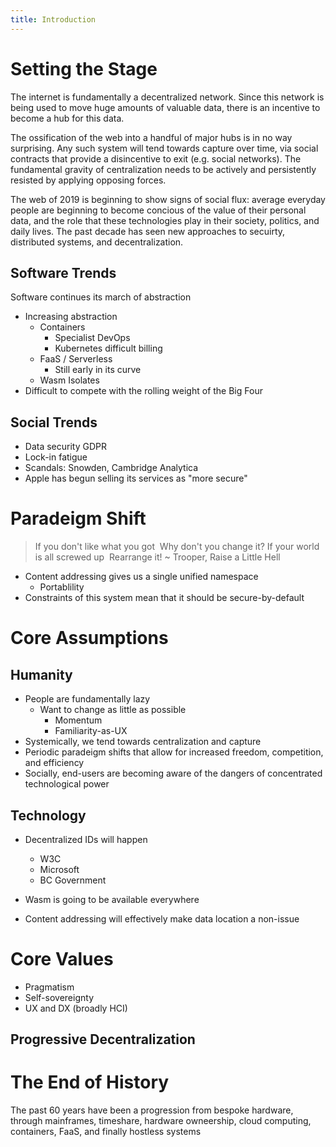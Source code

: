 ```yaml
---
title: Introduction
---
```


# Setting the Stage

The internet is fundamentally a decentralized network. Since this network is being used to move huge amounts of valuable data, there is an incentive to become a hub for this data.

The ossification of the web into a handful of major hubs is in no way surprising. Any such system will tend towards capture over time, via social contracts that provide a disincentive to exit (e.g. social networks). The fundamental gravity of centralization needs to be actively and persistently resisted by applying opposing forces.

The web of 2019 is beginning to show signs of social flux: average everyday people are beginning to become concious of the value of their personal data, and the role that these technologies play in their society, politics, and daily lives. The past decade has seen new approaches to secuirty, distributed systems, and decentralization.

## Software Trends

Software continues its march of abstraction

* Increasing abstraction
  * Containers
    * Specialist DevOps
    * Kubernetes difficult billing
  * FaaS / Serverless
    * Still early in its curve
  * Wasm Isolates
* Difficult to compete with the rolling weight of the Big Four

## Social Trends

* Data security
   GDPR
* Lock-in fatigue
* Scandals: Snowden, Cambridge Analytica
* Apple has begun selling its services as "more secure"

# Paradeigm Shift

> If you don't like what you got 
> Why don't you change it?
> If your world is all screwed up 
> Rearrange it!
> ~ Trooper, Raise a Little Hell

* Content addressing gives us a single unified namespace
  * Portablility
* Constraints of this system mean that it should be secure-by-default

# Core Assumptions

## Humanity

* People are fundamentally lazy
  * Want to change as little as possible
    * Momentum
    * Familiarity-as-UX
* Systemically, we tend towards centralization and capture
* Periodic paradeigm shifts that allow for increased freedom, competition, and efficiency
* Socially, end-users are becoming aware of the dangers of concentrated technological power

## Technology

* Decentralized IDs will happen
  * W3C
  * Microsoft
  * BC Government
* Wasm is going to be available everywhere

* Content addressing will effectively make data location a non-issue

# Core Values

* Pragmatism
* Self-sovereignty
* UX and DX (broadly HCI)

## Progressive Decentralization

# The End of History

The past 60 years have been a progression from bespoke hardware, through mainframes, timeshare, hardware owneership, cloud computing, containers, FaaS, and finally hostless systems
